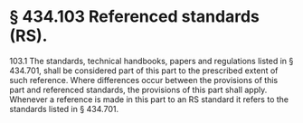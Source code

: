 # § 434.103   Referenced standards (RS).

103.1 The standards, technical handbooks, papers and regulations listed in § 434.701, shall be considered part of this part to the prescribed extent of such reference. Where differences occur between the provisions of this part and referenced standards, the provisions of this part shall apply. Whenever a reference is made in this part to an RS standard it refers to the standards listed in § 434.701. 




